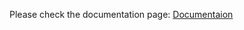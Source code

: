 Please check the documentation page:
[Documentaion](https://github.com/kenny-lu-hl/CAD_assignment/blob/master/docs/documentation.md)

